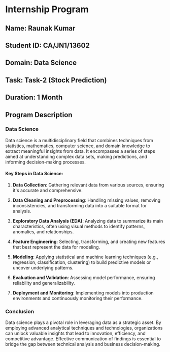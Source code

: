 # Internship Program

## Name: Raunak Kumar
## Student ID: CA/JN1/13602
## Domain: Data Science
## Task: Task-2 (Stock Prediction)
## Duration: 1 Month

## Program Description

### Data Science

Data science is a multidisciplinary field that combines techniques from statistics, mathematics, computer science, and domain knowledge to extract meaningful insights from data. It encompasses a series of steps aimed at understanding complex data sets, making predictions, and informing decision-making processes.

#### Key Steps in Data Science:

1. **Data Collection**: Gathering relevant data from various sources, ensuring it's accurate and comprehensive.

2. **Data Cleaning and Preprocessing**: Handling missing values, removing inconsistencies, and transforming data into a suitable format for analysis.

3. **Exploratory Data Analysis (EDA)**: Analyzing data to summarize its main characteristics, often using visual methods to identify patterns, anomalies, and relationships.

4. **Feature Engineering**: Selecting, transforming, and creating new features that best represent the data for modeling.

5. **Modeling**: Applying statistical and machine learning techniques (e.g., regression, classification, clustering) to build predictive models or uncover underlying patterns.

6. **Evaluation and Validation**: Assessing model performance, ensuring reliability and generalizability.

7. **Deployment and Monitoring**: Implementing models into production environments and continuously monitoring their performance.



### Conclusion

Data science plays a pivotal role in leveraging data as a strategic asset. By employing advanced analytical techniques and technologies, organizations can unlock valuable insights that lead to innovation, efficiency, and competitive advantage. Effective communication of findings is essential to bridge the gap between technical analysis and business decision-making.

